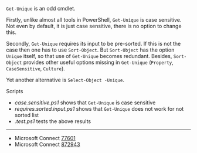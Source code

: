 
`Get-Unique` is an odd cmdlet.

Firstly, unlike almost all tools in PowerShell, `Get-Unique` is case sensitive.
Not even by default, it is just case sensitive, there is no option to change
this.

Secondly, `Get-Unique` requires its input to be pre-sorted. If this is not the
case then one has to use `Sort-Object`. But `Sort-Object` has the option
`Unique` itself, so that use of `Get-Unique` becomes redundant. Besides,
`Sort-Object` provides other useful options missing in `Get-Unique`
(`Property`, `CaseSensitive`, `Culture`).

Yet another alternative is `Select-Object -Unique`.

Scripts

- *case.sensitive.ps1* shows that `Get-Unique` is case sensitive
- *requires.sorted.input.ps1* shows that `Get-Unique` does not work for not sorted list
- *.test.ps1* tests the above results

---

- Microsoft Connect [77601](https://connect.microsoft.com/PowerShell/Feedback/Details/77601)
- Microsoft Connect [872943](https://connect.microsoft.com/PowerShell/Feedback/Details/872943)
